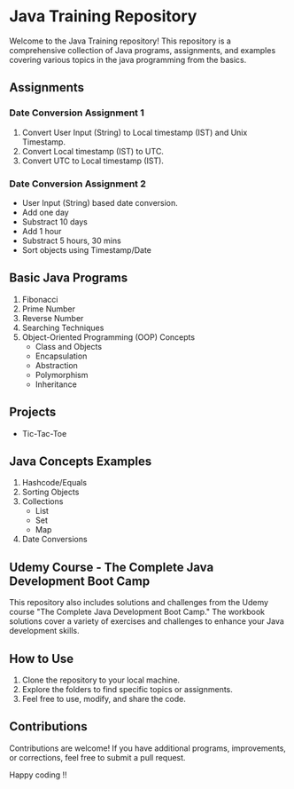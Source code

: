 # Java Training Repository

Welcome to the Java Training repository! This repository is a comprehensive collection of Java programs, assignments, and examples covering various topics in the java programming from the basics.

## Assignments

### Date Conversion Assignment 1
1. Convert User Input (String) to Local timestamp (IST) and Unix Timestamp.
2. Convert Local timestamp (IST) to UTC.
3. Convert UTC to Local timestamp (IST).

### Date Conversion Assignment 2
- User Input (String) based date conversion.
- Add one day 
- Substract 10 days
- Add 1 hour
- Substract 5 hours, 30 mins
- Sort objects using Timestamp/Date

## Basic Java Programs

1. Fibonacci
2. Prime Number
3. Reverse Number
4. Searching Techniques
5. Object-Oriented Programming (OOP) Concepts
    - Class and Objects
    - Encapsulation
    - Abstraction
    - Polymorphism
    - Inheritance
   
## Projects
- Tic-Tac-Toe

## Java Concepts Examples

1. Hashcode/Equals
2. Sorting Objects
3. Collections
    - List
    - Set
    - Map
4. Date Conversions

## Udemy Course - The Complete Java Development Boot Camp

This repository also includes solutions and challenges from the Udemy course "The Complete Java Development Boot Camp." The workbook solutions cover a variety of exercises and challenges to enhance your Java development skills.

## How to Use

1. Clone the repository to your local machine.
2. Explore the folders to find specific topics or assignments.
3. Feel free to use, modify, and share the code.

## Contributions

Contributions are welcome! If you have additional programs, improvements, or corrections, feel free to submit a pull request.

Happy coding !!
